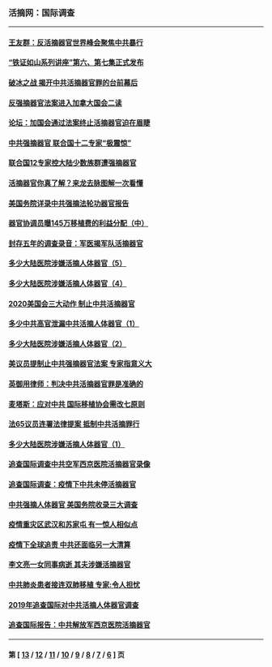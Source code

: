 ### 活摘网：国际调查
---
#### [王友群：反活摘器官世界峰会聚焦中共暴行](../../pages/nf5947/n13250738.md?03220430) 
#### [“铁证如山系列讲座”第六、第七集正式发布](../../pages/nf5947/n13106287.md?03220430) 
#### [破冰之战 揭开中共活摘器官罪的台前幕后](../../pages/nf5947/n13082457.md?03220430) 
#### [反强摘器官法案进入加拿大国会二读](../../pages/nf5947/n13033450.md?03220430) 
#### [论坛：加国会通过法案终止活摘器官迫在眉睫](../../pages/nf5947/n13029839.md?03220430) 
#### [中共强摘器官 联合国十二专家“极震惊”](../../pages/nf5947/n13024313.md?03220430) 
#### [联合国12专家控大陆少数族群遭强摘器官](../../pages/nf5947/n13023877.md?03220430) 
#### [活摘器官你真了解？来龙去脉图解一次看懂](../../pages/nf5947/n13013820.md?03220430) 
#### [美国务院详录中共强摘法轮功器官报告](../../pages/nf5947/n12944519.md?03220430) 
#### [器官协调员曝145万移植费的利益分配（中）](../../pages/nf5947/n12894547.md?03220430) 
#### [封存五年的调查录音：军医揭军队活摘器官](../../pages/nf5947/n12798692.md?03220430) 
#### [多少大陆医院涉嫌活摘人体器官（5）](../../pages/nf5947/n12768383.md?03220430) 
#### [多少大陆医院涉嫌活摘人体器官（4）](../../pages/nf5947/n12664434.md?03220430) 
#### [2020美国会三大动作 制止中共活摘器官](../../pages/nf5947/n12682004.md?03220430) 
#### [多少中共高官泄漏中共活摘人体器官（1）](../../pages/nf5947/n12671234.md?03220430) 
#### [多少大陆医院涉嫌活摘人体器官（2）](../../pages/nf5947/n12655589.md?03220430) 
#### [美议员提制止中共强摘器官法案 专家指意义大](../../pages/nf5947/n12630561.md?03220430) 
#### [英御用律师：判决中共活摘器官罪是准确的](../../pages/nf5947/n12580740.md?03220430) 
#### [麦塔斯：应对中共 国际移植协会需改七原则](../../pages/nf5947/n12514711.md?03220430) 
#### [法65议员连署法律提案 抵制中共活摘罪行](../../pages/nf5947/n12437047.md?03220430) 
#### [多少大陆医院涉嫌活摘人体器官（1）](../../pages/nf5947/n12414284.md?03220430) 
#### [追查国际调查中共空军西京医院活摘器官录像](../../pages/nf5947/n12348837.md?03220430) 
#### [追查国际调查：疫情下中共未停活摘器官](../../pages/nf5947/n12273415.md?03220430) 
#### [中共强摘人体器官 美国务院收录三大调查](../../pages/nf5947/n12181488.md?03220430) 
#### [疫情重灾区武汉和苏家屯 有一惊人相似点](../../pages/nf5947/n12150824.md?03220430) 
#### [疫情下全球追责 中共还面临另一大清算](../../pages/nf5947/n12070397.md?03220430) 
#### [李文亮一女同事病逝 其夫涉嫌活摘器官](../../pages/nf5947/n11957882.md?03220430) 
#### [中共肺炎患者接连双肺移植 专家:令人担忧](../../pages/nf5947/n11945516.md?03220430) 
#### [2019年追查国际对中共活摘人体器官调查](../../pages/nf5947/n11917733.md?03220430) 
#### [追查国际报告：中共解放军西京医院活摘器官](../../pages/nf5947/n11838359.md?03220430) 

---
#### 第 [ [13](./13.md?03220430) / [12](./12.md?03220430) / [11](./11.md?03220430) / [10](./10.md?03220430) / [9](./9.md?03220430) / [8](./8.md?03220430) / [7](./7.md?03220430) / [6](./6.md?03220430) ] 页
